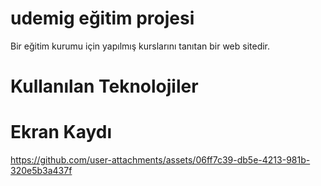 # udemig eğitim projesi
Bir eğitim kurumu için yapılmış kurslarını tanıtan bir web sitedir.


# Kullanılan Teknolojiler

# Ekran Kaydı



https://github.com/user-attachments/assets/06ff7c39-db5e-4213-981b-320e5b3a437f


